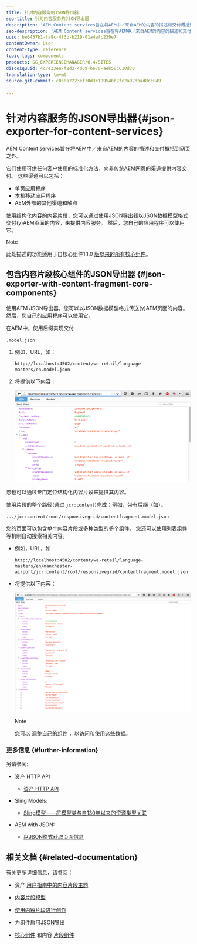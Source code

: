 ```yaml
---
title: 针对内容服务的JSON导出器
seo-title: 针对内容服务的JSON导出器
description: 'AEM Content services旨在将AEM中／来自AEM的内容的描述和交付概括到网页之外。 它们使用可供任何客户使用的标准化方法，向非传统AEM网页的渠道提供内容交付。 '
seo-description: 'AEM Content services旨在将AEM中／来自AEM的内容的描述和交付概括到网页之外。 它们使用可供任何客户使用的标准化方法，向非传统AEM网页的渠道提供内容交付。 '
uuid: be6457b1-fa9c-4f3b-b219-01a4afc239e7
contentOwner: User
content-type: reference
topic-tags: components
products: SG_EXPERIENCEMANAGER/6.4/SITES
discoiquuid: 4c7e33ea-f2d3-4d69-b676-aeb50c610d70
translation-type: tm+mt
source-git-commit: c0c0a7223ef70d3c19954bb2fc2a92dbad8ce049

---
```



# 针对内容服务的JSON导出器{#json-exporter-for-content-services}

AEM Content services旨在将AEM中／来自AEM的内容的描述和交付概括到网页之外。

它们使用可供任何客户使用的标准化方法，向非传统AEM网页的渠道提供内容交付。 这些渠道可以包括：

* 单页应用程序
* 本机移动应用程序
* AEM外部的其他渠道和触点

使用结构化内容的内容片段，您可以通过使用JSON导出器以JSON数据模型格式交付(y)AEM页面的内容，来提供内容服务。 然后，您自己的应用程序可以使用它。

>[!NOTE]
>
>此处描述的功能适用于自核心组件1.1.0 [版以来的所有核心组件](https://docs.adobe.com/content/docs/en/core-components/v1.html)。

## 包含内容片段核心组件的JSON导出器 {#json-exporter-with-content-fragment-core-components}

使用AEM JSON导出器，您可以以JSON数据模型格式传送(y)AEM页面的内容。 然后，您自己的应用程序可以使用它。

在AEM中，使用后缀实现交付

`.model.json`

1. 例如，URL，如：

   ```shell
   http://localhost:4502/content/we-retail/language-masters/en.model.json
   ```

1. 将提供以下内容：

   ![chlimage_1-192](assets/chlimage_1-192.png)

您也可以通过专门定位结构化内容片段来提供其内容。

使用片段的整个路径(通过 `jcr:content`)完成；例如，带有后缀（如）。

`.../jcr:content/root/responsivegrid/contentfragment.model.json`

您的页面可以包含单个内容片段或多种类型的多个组件。 您还可以使用列表组件等机制自动搜索相关内容。

* 例如，URL，如：

   ```shell
   http://localhost:4502/content/we-retail/language-masters/en/manchester-airport/jcr:content/root/responsivegrid/contentfragment.model.json
   ```

* 将提供以下内容：

   ![chlimage_1-193](assets/chlimage_1-193.png)

   >[!NOTE]
   >
   >您可以 [调整自己的组件](/help/sites-developing/json-exporter-components.md) ，以访问和使用这些数据。

### 更多信息 {#further-information}

另请参阅:

* 资产 HTTP API

   * [资产 HTTP API](/help/assets/mac-api-assets.md)

* Sling Models:

   * [Sling模型——将模型类与自130年以来的资源类型关联](https://sling.apache.org/documentation/bundles/models.html#associating-a-model-class-with-a-resource-type-since-130)

* AEM with JSON:

   * [以JSON格式获取页面信息](/help/sites-developing/pageinfo.md)

## 相关文档 {#related-documentation}

有关更多详细信息，请参阅：

* 资产 [用户指南中的内容片段主题](https://helpx.adobe.com/experience-manager/6-4/assets/user-guide.html?topic=/experience-manager/6-4/assets/morehelp/content-fragments.ug.js)

* [内容片段模型](/help/assets/content-fragments-models.md)
* [使用内容片段进行创作](/help/sites-authoring/content-fragments.md)
* [为组件启用JSON导出](/help/sites-developing/json-exporter-components.md)

* [核心组件](https://docs.adobe.com/content/help/en/experience-manager-core-components/using/introduction.html) 和内容 [片段组件](https://helpx.adobe.com/experience-manager/core-components/using/content-fragment-component.html)

